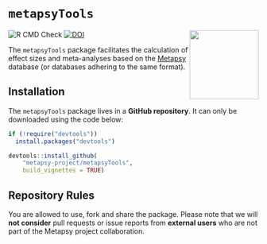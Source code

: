 <h1>
  <code style="background: white;">metapsyTools</code>
</h1>
<a href='https://dplyr.tidyverse.org'><img src='https://tools.metapsy.org/logo.png' align="right" height="139" /></a>


![R CMD Check](https://img.shields.io/badge/R%20CMD%20Check-passing-brightgreen)
[![DOI](https://zenodo.org/badge/366115984.svg)](https://zenodo.org/badge/latestdoi/366115984)

The `metapsyTools` package facilitates the calculation of effect sizes and meta-analyses based on the [Metapsy](https://www.metapsy.org) database (or databases adhering to the same format).


## Installation

The `metapsyTools` package lives in a **GitHub repository**. It can only be downloaded using the code below:

```r
if (!require("devtools"))
  install.packages("devtools")

devtools::install_github(
    "metapsy-project/metapsyTools",
    build_vignettes = TRUE)
```

## Repository Rules

You are allowed to use, fork and share the package. Please note that we will **not consider** pull requests or issue reports from **external users** who are not part of the Metapsy project collaboration. 



